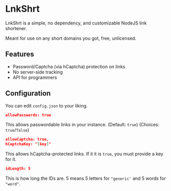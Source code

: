 # LnkShrt
LnkShrt is a simple, no dependency, and customizable NodeJS link shortener.

Meant for use on any short domains you got, free, unlicensed.

## Features
- Password/Captcha (via hCaptcha) protection on links
- No server-side tracking
- API for programmers

## Configuration
You can edit ``config.json`` to your liking.

```json
allowPasswords: true
```
This allows passwordable links in your instance. (Default: ``true``) (Choices: ``true``/``false``)

```json
allowCaptcha: true,
hCaptchaKey: "[key]"
```
This allows hCaptcha-protected links. If it it is ``true``, you must provide a key for it.

```json
idLength: 5
```
This is how long the IDs are. 5 means 5 letters for ``"generic'`` and 5 words for ``"word"``.